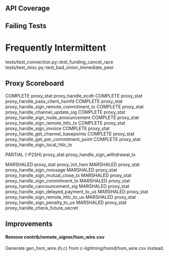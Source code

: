 
API Coverage
----------------------------------------------------------------

## Failing Tests

# Frequently Intermittent
tests/test_connection.py::test_funding_cancel_race
tests/test_misc.py::test_bad_onion_immediate_peer

## Proxy Scoreboard

COMPLETE		proxy_stat proxy_handle_ecdh
COMPLETE		proxy_stat proxy_handle_pass_client_hsmfd
COMPLETE		proxy_stat proxy_handle_sign_remote_commitment_tx
COMPLETE		proxy_stat proxy_handle_channel_update_sig
COMPLETE		proxy_stat proxy_handle_sign_node_announcement
COMPLETE		proxy_stat proxy_handle_sign_remote_htlc_tx
COMPLETE		proxy_stat proxy_handle_sign_invoice
COMPLETE		proxy_stat proxy_handle_get_channel_basepoints
COMPLETE		proxy_stat proxy_handle_get_per_commitment_point
COMPLETE		proxy_stat proxy_handle_sign_local_htlc_tx

PARTIAL (-P2SH)	proxy_stat proxy_handle_sign_withdrawal_tx

MARSHALED		proxy_stat proxy_init_hsm
MARSHALED		proxy_stat proxy_handle_sign_message
MARSHALED		proxy_stat proxy_handle_sign_mutual_close_tx
MARSHALED		proxy_stat proxy_handle_sign_commitment_tx
MARSHALED		proxy_stat proxy_handle_cannouncement_sig
MARSHALED		proxy_stat proxy_handle_sign_delayed_payment_to_us
MARSHALED		proxy_stat proxy_handle_sign_remote_htlc_to_us
MARSHALED		proxy_stat proxy_handle_sign_penalty_to_us
MARSHALED		proxy_stat proxy_handle_check_future_secret


Improvements
----------------------------------------------------------------

#### Remove contrib/remote_signer/hsm_wire.csv

Generate gen_hsm_wire.{h,c} from c-lightning/hsmd/hsm_wire.csv instead.
  
